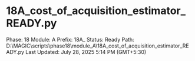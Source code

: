 # 18A_cost_of_acquisition_estimator_READY.py

Phase: 18
Module: A
Prefix: 18A_
Status: Ready
Path: D:\MAGIC\scripts\phase18\module_A\18A_cost_of_acquisition_estimator_READY.py
Last Updated: July 28, 2025 5:14 PM (GMT+5:30)
